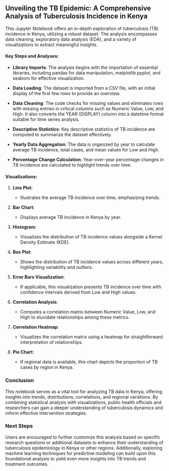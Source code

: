 ## Unveiling the TB Epidemic: A Comprehensive Analysis of Tuberculosis Incidence in Kenya

This Jupyter Notebook offers an in-depth exploration of tuberculosis (TB) incidence in Kenya, utilizing a robust dataset. The analysis encompasses data cleaning, exploratory data analysis (EDA), and a variety of visualizations to extract meaningful insights.

#### Key Steps and Analyses:

- **Library Imports**: 
   The analysis begins with the importation of essential libraries, including pandas for data manipulation, matplotlib.pyplot, and seaborn for effective visualization.

- **Data Loading**: 
   The dataset is imported from a CSV file, with an initial display of the first few rows to provide an overview.

- **Data Cleaning**: 
   The code checks for missing values and eliminates rows with missing entries in critical columns such as Numeric Value, Low, and High. It also converts the YEAR (DISPLAY) column into a datetime format suitable for time series analysis.

- **Descriptive Statistics**: 
   Key descriptive statistics of TB incidence are computed to summarize the dataset effectively.

- **Yearly Data Aggregation**: 
   The data is organized by year to calculate average TB incidence, total cases, and mean values for Low and High.

- **Percentage Change Calculation**: 
   Year-over-year percentage changes in TB incidence are calculated to highlight trends over time.

#### Visualizations:

1. **Line Plot**:
   - Illustrates the average TB incidence over time, emphasizing trends.

2. **Bar Chart**:
   - Displays average TB incidence in Kenya by year.

3. **Histogram**:
   - Visualizes the distribution of TB incidence values alongside a Kernel Density Estimate (KDE).

4. **Box Plot**:
   - Shows the distribution of TB incidence values across different years, highlighting variability and outliers.

5. **Error Bars Visualization**:
   - If applicable, this visualization presents TB incidence over time with confidence intervals derived from Low and High values.

6. **Correlation Analysis**:
   - Computes a correlation matrix between Numeric Value, Low, and High to elucidate relationships among these metrics.

7. **Correlation Heatmap**:
   - Visualizes the correlation matrix using a heatmap for straightforward interpretation of relationships.

8. **Pie Chart**:
   - If regional data is available, this chart depicts the proportion of TB cases by region in Kenya.

### Conclusion

This notebook serves as a vital tool for analyzing TB data in Kenya, offering insights into trends, distributions, correlations, and regional variations. By combining statistical analysis with visualizations, public health officials and researchers can gain a deeper understanding of tuberculosis dynamics and inform effective intervention strategies.

### Next Steps

Users are encouraged to further customize this analysis based on specific research questions or additional datasets to enhance their understanding of tuberculosis epidemiology in Kenya or other regions. Additionally, exploring machine learning techniques for predictive modeling can build upon this foundational analysis to yield even more insights into TB trends and treatment outcomes.
